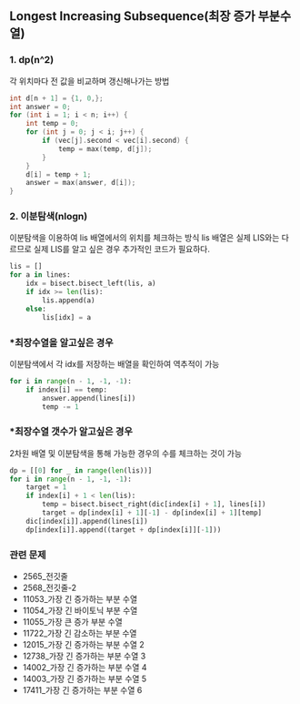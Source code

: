 ## Longest Increasing Subsequence(최장 증가 부분수열)

### 1. dp(n^2)  
각 위치마다 전 값을 비교하며 갱신해나가는 방법
```cpp
int d[n + 1] = {1, 0,};
int answer = 0;
for (int i = 1; i < n; i++) {
    int temp = 0;
    for (int j = 0; j < i; j++) {
        if (vec[j].second < vec[i].second) {
            temp = max(temp, d[j]);
        }
    }
    d[i] = temp + 1;
    answer = max(answer, d[i]);
}
```
  
### 2. 이분탐색(nlogn)  
이분탐색을 이용하여 lis 배열에서의 위치를 체크하는 방식
lis 배열은 실제 LIS와는 다르므로 실제 LIS를 알고 싶은 경우 추가적인 코드가 필요하다.
```python
lis = []
for a in lines:
    idx = bisect.bisect_left(lis, a)
    if idx >= len(lis):
        lis.append(a)
    else:
        lis[idx] = a
```
  
### *최장수열을 알고싶은 경우 
이분탐색에서 각 idx를 저장하는 배열을 확인하여 역추적이 가능  
```python
for i in range(n - 1, -1, -1):
    if index[i] == temp:
        answer.append(lines[i])
        temp -= 1
```
  
### *최장수열 갯수가 알고싶은 경우
2차원 배열 및 이분탐색을 통해 가능한 경우의 수를 체크하는 것이 가능
```python
dp = [[0] for _ in range(len(lis))]
for i in range(n - 1, -1, -1):
    target = 1
    if index[i] + 1 < len(lis):
        temp = bisect.bisect_right(dic[index[i] + 1], lines[i])
        target = dp[index[i] + 1][-1] - dp[index[i] + 1][temp]
    dic[index[i]].append(lines[i])
    dp[index[i]].append((target + dp[index[i]][-1]))
```
  
### 관련 문제 
- 2565_전깃줄
- 2568_전깃줄-2
- 11053_가장 긴 증가하는 부분 수열
- 11054_가장 긴 바이토닉 부분 수열
- 11055_가장 큰 증가 부분 수열
- 11722_가장 긴 감소하는 부분 수열
- 12015_가장 긴 증가하는 부분 수열 2
- 12738_가장 긴 증가하는 부분 수열 3
- 14002_가장 긴 증가하는 부분 수열 4
- 14003_가장 긴 증가하는 부분 수열 5
- 17411_가장 긴 증가하는 부분 수열 6
